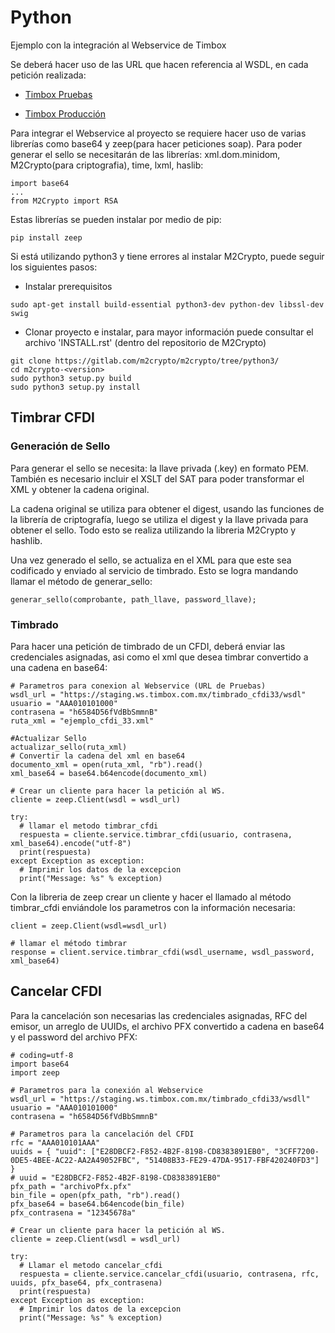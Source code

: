# Python
Ejemplo con la integración al Webservice de Timbox

Se deberá hacer uso de las URL que hacen referencia al WSDL, en cada petición realizada:

- [Timbox Pruebas](https://staging.ws.timbox.com.mx/timbrado_cfdi33/wsdl)

- [Timbox Producción](https://sistema.timbox.com.mx/timbrado_cfdi33/wsdl)

Para integrar el Webservice al proyecto se requiere hacer uso de varias librerías como base64 y zeep(para hacer peticiones soap). Para poder generar el sello se necesitarán de las librerías: xml.dom.minidom, M2Crypto(para criptografia), time, lxml, haslib:

```
import base64
...
from M2Crypto import RSA
```
Estas librerías se pueden instalar por medio de pip:
```
pip install zeep
```
Si está utilizando python3 y tiene errores al instalar M2Crypto, puede seguir los siguientes pasos:
- Instalar prerequisitos
```
sudo apt-get install build-essential python3-dev python-dev libssl-dev swig
```
- Clonar proyecto e instalar, para mayor información puede consultar el archivo 'INSTALL.rst' (dentro del repositorio de M2Crypto)
```
git clone https://gitlab.com/m2crypto/m2crypto/tree/python3/
cd m2crypto-<version>
sudo python3 setup.py build
sudo python3 setup.py install
```

## Timbrar CFDI
### Generación de Sello
Para generar el sello se necesita: la llave privada (.key) en formato PEM. También es necesario incluir el XSLT del SAT para poder transformar el XML y obtener la cadena original.

La cadena original se utiliza para obtener el digest, usando las funciones de la librería de criptografía, luego se utiliza el digest y la llave privada para obtener el sello. Todo esto se realiza utilizando la libreria M2Crypto y hashlib.

Una vez generado el sello, se actualiza en el XML para que este sea codificado y enviado al servicio de timbrado.
Esto se logra mandando llamar el método de generar_sello:
```
generar_sello(comprobante, path_llave, password_llave);
```
### Timbrado
Para hacer una petición de timbrado de un CFDI, deberá enviar las credenciales asignadas, asi como el xml que desea timbrar convertido a una cadena en base64:
```
# Parametros para conexion al Webservice (URL de Pruebas)
wsdl_url = "https://staging.ws.timbox.com.mx/timbrado_cfdi33/wsdl"
usuario = "AAA010101000"
contrasena = "h6584D56fVdBbSmmnB"
ruta_xml = "ejemplo_cfdi_33.xml"

#Actualizar Sello
actualizar_sello(ruta_xml)
# Convertir la cadena del xml en base64
documento_xml = open(ruta_xml, "rb").read()
xml_base64 = base64.b64encode(documento_xml)

# Crear un cliente para hacer la petición al WS.
cliente = zeep.Client(wsdl = wsdl_url)

try:
  # llamar el metodo timbrar_cfdi
  respuesta = cliente.service.timbrar_cfdi(usuario, contrasena, xml_base64).encode("utf-8")
  print(respuesta)
except Exception as exception:
  # Imprimir los datos de la excepcion
  print("Message: %s" % exception)
```
Con la libreria de zeep crear un cliente y hacer el llamado al método timbrar_cfdi enviándole los parametros con la información necesaria:

```
client = zeep.Client(wsdl=wsdl_url)

# llamar el método timbrar
response = client.service.timbrar_cfdi(wsdl_username, wsdl_password, xml_base64)
```

## Cancelar CFDI
Para la cancelación son necesarias las credenciales asignadas, RFC del emisor, un arreglo de UUIDs, el archivo PFX convertido a cadena en base64 y el password del archivo PFX:
```
# coding=utf-8
import base64
import zeep

# Parametros para la conexión al Webservice
wsdl_url = "https://staging.ws.timbox.com.mx/timbrado_cfdi33/wsdll"
usuario = "AAA010101000"
contrasena = "h6584D56fVdBbSmmnB"

# Parametros para la cancelación del CFDI
rfc = "AAA010101AAA"
uuids = { "uuid": ["E28DBCF2-F852-4B2F-8198-CD8383891EB0", "3CFF7200-0DE5-4BEE-AC22-AA2A49052FBC", "51408B33-FE29-47DA-9517-FBF420240FD3"] }
# uuid = "E28DBCF2-F852-4B2F-8198-CD8383891EB0"
pfx_path = "archivoPfx.pfx"
bin_file = open(pfx_path, "rb").read()
pfx_base64 = base64.b64encode(bin_file)
pfx_contrasena = "12345678a"

# Crear un cliente para hacer la petición al WS.
cliente = zeep.Client(wsdl = wsdl_url)

try:
  # Llamar el metodo cancelar_cfdi
  respuesta = cliente.service.cancelar_cfdi(usuario, contrasena, rfc, uuids, pfx_base64, pfx_contrasena)
  print(respuesta)
except Exception as exception:
  # Imprimir los datos de la excepcion
  print("Message: %s" % exception)
```

